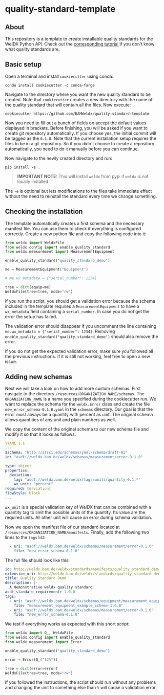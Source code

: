 # quality-standard-template

## About

This repository is a template to create installable quality standards for the WelDX Python API.
Check out the [corresponding tutorial](https://weldx.readthedocs.io/en/latest/tutorials/quality_standards.html) if you
don't know what quality standards are.

## Basic setup

Open a terminal and install `cookiecutter` using conda:

~~~ shell
conda install cookiecutter -c conda-forge
~~~

Navigate to the directory where you want the new quality standard to be created.
Note that `cookiecutter` creates a new directory with the name of the quality standard that will contain all the files.
Now execute:

~~~
cookiecutter https://github.com/BAMWeldx/quality-standard-template
~~~

Now you need to fill out a bunch of fields on accept the default values displayed in brackets.
Before finishing, you will be asked if you want to create git repository automatically.
If you choose yes, the initial commit will be tagged as the `0.1.0`.
Note that the current installation setup requires the files to be in a git repository.
So if you didn't choose to create a repository automatically, you need to do it manually before you can continue.

Now navigate to the newly created directory and run:


~~~ shell
pip install -e .
~~~

> **IMPORTANT NOTE:** This will install `weldx` from pypi if `weldx` is not locally installed

The `-e` is optional but lets modifications to the files take immediate effect without the need to reinstall the
standard every time we change something.

## Checking the installation

The template automatically creates a first schema and the necessary manifest file.
You can use them to check if everything is configured correctly.
Create a new python file and copy the following code into it:

~~~ python
from weldx import WeldxFile
from weldx.config import enable_quality_standard
from weldx.measurement import MeasurementEquipment

enable_quality_standard("quality_standard_demo")

me = MeasurementEquipment("Equipment")

# me.wx_metadata = {"serial_number": 1234}

tree = dict(equip=me)
WeldxFile(tree=tree, mode="rw")
~~~

If you run the script, you should get a validation error because the schema included in the template requires a `MeasurementEquipment` to have a `wx_metadata` field containing a `serial_number`.
In case you do not get the error the setup has failed.

The validation error should disappear if you uncomment the line containing `me.wx_metadata = {"serial_number": 1234}`.
Removing `enable_quality_standard("quality_standard_demo")` should also remove the error.

If you do not get the expected validation error, make sure you followed all the previous instructions.
If it is still not working, feel free to open a new issue.

## Adding new schemas

Next we will take a look on how to add more custom schemas.
First navigate to the directory `/resources/ORGANIZATION_NAME/schemas`.
The `ORGANIZATION_NAME` is a name you specified during the cookiecutter run.
We want to replace the schema for the `weldx.Error` class and create the file `new_error_schema-0.1.0.yaml` in the
`schemas` directory.
Our goal is that the error must always be a quantity with percent as unit.
The original schema allows quantities of any unit and plain numbers as well.

We copy the content of the original schema to our new schema file and modify it so that it looks as follows:

~~~ yaml
%YAML 1.1
---
$schema: "http://stsci.edu/schemas/yaml-schema/draft-01"
id: "asdf://weldx.bam.de/weldx/schemas/measurement/error-0.1.0"

type: object
properties:
  deviation:
    tag: "asdf://weldx.bam.de/weldx/tags/units/quantity-0.1.*"
    wx_unit: "percent"
required: [deviation]
flowStyle: block
...
~~~

`wx_unit` is a special validation key of WelDX that can be combined with a quantity tag to limit the possible units of the quantity.
Its value are the required units.
All other unit will cause an error during schema validation.

Now we open the manifest file of our standard located at `/resources/ORGANIZATION_NAME/manifests`.
Finally, add the following two lines to the `tags` list:

~~~ yaml
  - uri: "asdf://weldx.bam.de/weldx/schemas/measurement/error-0.1.0"
    file: "new_error_schema-0.1.0"
~~~

The full file should look like this:

~~~ yaml
id: http://weldx.bam.de/weldx/standards/manifests/quality_standard_demo-1.0.0
extension_uri: http://weldx.bam.de/weldx/standards/quality_standard_demo-1.0.0
title: Quality Standard Demo
description: |-
  A demonstrative weldx quality standard
asdf_standard_requirement: 1.0.0
tags:
  - uri: "asdf://weldx.bam.de/weldx/schemas/equipment/measurement_equipment-0.1.0"
    file: "measurement_equipment_example_schema-1.0.0"
  - uri: "asdf://weldx.bam.de/weldx/schemas/measurement/error-0.1.0"
    file: "new_error_schema-0.1.0"
~~~

We test if everything works as expected with this short script:

~~~ python
from weldx import Q_, WeldxFile
from weldx.config import enable_quality_standard
from weldx.measurement import Error

enable_quality_standard("quality_standard_demo")

error = Error(Q_("12%"))

tree = dict(error=error)
WeldxFile(tree=tree, mode="rw")
~~~

If you followed the instructions, the script should run without any problems and changing the unit to something else than `%` will cause a validation error.
